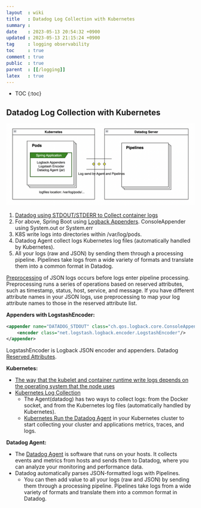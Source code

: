 ```yaml
---
layout  : wiki
title   : Datadog Log Collection with Kubernetes
summary : 
date    : 2023-05-13 20:54:32 +0900
updated : 2023-05-13 21:15:24 +0900
tag     : logging observability
toc     : true
comment : true
public  : true
parent  : [[/logging]]
latex   : true
---
```

* TOC
{:toc}

## Datadog Log Collection with Kubernetes

![](/resource/wiki/logging-datadog-pipelines/datadog.png)

1. [Datadog using STDOUT/STDERR to Collect container logs](https://docs.datadoghq.com/logs/guide/container-agent-to-tail-logs-from-host/?tab=kubernetes)
2. For above, Spring Boot using [Logback Appenders](https://logback.qos.ch/manual/appenders.html#ConsoleAppender). ConsoleAppender using System.out or System.err
3. K8S write logs into directories within /var/log/pods.
4. Datadog Agent collect logs Kubernetes log files (automatically handled by Kubernetes).
5. All your logs (raw and JSON) by sending them through a processing pipeline. Pipelines take logs from a wide variety of formats and translate them into a common format in Datadog.

[Preprocessing](https://docs.datadoghq.com/logs/log_configuration/pipelines/?tab=source#preprocessing) of JSON logs occurs before logs enter pipeline processing. Preprocessing runs a series of operations based on reserved attributes, such as timestamp, status, host, service, and message. If you have different attribute names in your JSON logs, use preprocessing to map your log attribute names to those in the reserved attribute list.

__Appenders with LogstashEncoder:__

```xml
<appender name="DATADOG_STDOUT" class="ch.qos.logback.core.ConsoleAppender">
    <encoder class="net.logstash.logback.encoder.LogstashEncoder"/>
</appender>
```

LogstashEncoder is Logback JSON encoder and appenders. Datadog [Reserved Attributes](https://docs.datadoghq.com/logs/log_configuration/attributes_naming_convention/#reserved-attributes).

__Kubernetes:__

- [The way that the kubelet and container runtime write logs depends on the operating system that the node uses](https://kubernetes.io/docs/concepts/cluster-administration/logging/#log-location-node)
- [Kubernetes Log Collection](https://docs.datadoghq.com/containers/kubernetes/log/?tab=daemonset#log-collection)  
  - The Agent(datadog) has two ways to collect logs: from the Docker socket, and from the Kubernetes log files (automatically handled by Kubernetes).
  - [Kubernetes Run the Datadog Agent](https://docs.datadoghq.com/containers/kubernetes/) in your Kubernetes cluster to start collecting your cluster and applications metrics, traces, and logs.

__Datadog Agent:__

- The [Datadog Agent](https://docs.datadoghq.com/agent/) is software that runs on your hosts. It collects events and metrics from hosts and sends them to Datadog, where you can analyze your monitoring and performance data.
- Datadog automatically parses JSON-formatted logs with Pipelines.
  - You can then add value to all your logs (raw and JSON) by sending them through a processing pipeline. Pipelines take logs from a wide variety of formats and translate them into a common format in Datadog.